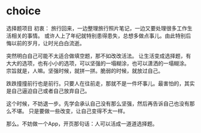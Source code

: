 # choice
选择题项目
初衷：
旅行回来，一边整理旅行照片笔记，一边又要处理很多工作生活相关的事情。
或许人上了年纪就特别患得患失，总想多做点事儿。由此特别后悔以前的岁月，让时光白白流逝。

突然明白自己可能不太适合做填空题，那不如改改活法。
让生活变成选择题，有大大的选项，也有小小的选项，可以坚强的一塌糊涂，也可以潇洒的一塌糊涂。
宗旨就是，人嘛。坚强时候，就拼一拼。脆弱的时候，就放过自己。

跌跌撞撞前行也是前行。只要人在往前走，那就不是一件坏事儿。最害怕的，其实是自己逼迫自己或者自己放弃自己。

这个时候，不妨退一步。先学会承认自己没有那么坚强，然后再告诉自己也没有那么不堪。
只是要做一些改变，让自己变得不太一样。

那么。不妨做一个App，开页那句话：人可以活成一道道选择题。
